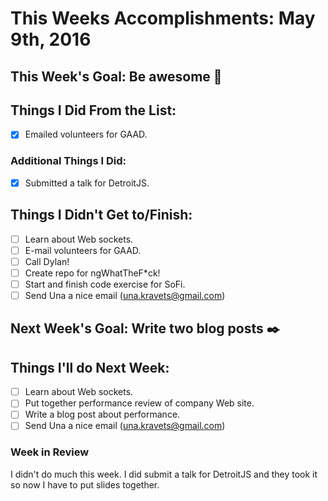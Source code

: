 
# This Weeks Accomplishments: May 9th, 2016

## This Week's Goal: Be awesome :tada:

## Things I Did From the List:
- [x] Emailed volunteers for GAAD.

### Additional Things I Did:
- [x] Submitted a talk for DetroitJS.

## Things I Didn't Get to/Finish:
- [ ] Learn about Web sockets.
- [ ] E-mail volunteers for GAAD.
- [ ] Call Dylan!
- [ ] Create repo for ngWhatTheF*ck!
- [ ] Start and finish code exercise for SoFi.
- [ ] Send Una a nice email (una.kravets@gmail.com)

## Next Week's Goal: Write two blog posts :black_nib:

## Things I'll do Next Week:
- [ ] Learn about Web sockets.
- [ ] Put together performance review of company Web site.
- [ ] Write a blog post about performance.
- [ ] Send Una a nice email (una.kravets@gmail.com)

### Week in Review
I didn't do much this week. I did submit a talk for DetroitJS and they took it so now I have to put slides together.
